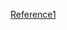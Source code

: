 


[Reference1](https://blogs.opsflow.in/deploying-argocd-behind-an-alb-ingress-on-amazon-eks-a-step-by-step-guide-e73597bb8eb9)